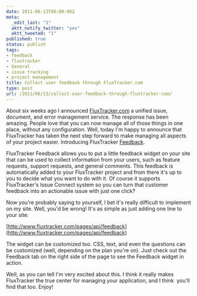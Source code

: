 ```yaml
---
date: 2011-06-13T00:00:00Z
meta:
  _edit_last: "1"
  aktt_notify_twitter: "yes"
  aktt_tweeted: "1"
published: true
status: publish
tags:
- feedback
- fluxtracker
- General
- issue tracking
- project management
title: Collect user feedback through FluxTracker.com
type: post
url: /2011/06/13/collect-user-feedback-through-fluxtracker-com/
---
```


About six weeks ago I announced [FluxTracker.com](http://www.fluxtracker.com?ref=metabates2) a unified issue, document, and error management service. The response has been amazing. People love that you can now manage all of those things in one place, without any configuration. Well, today I'm happy to announce that FluxTracker has taken the next step forward to make managing all aspects of your project easier. Introducing FluxTracker [Feedback](http://bit.ly/juVpLJ).

FluxTracker Feedback allows you to put a little feedback widget on your site that can be used to collect information from your users, such as feature requests, support requests, and general comments. This feedback is automatically added to your FluxTracker project and from there it's up to you to decide what you want to do with it. Of course it supports FluxTracker's Issue Connect system so you can turn that customer feedback into an actionable issue with just one click?

Now you're probably saying to yourself, I bet it's really difficult to implement on my site. Well, you'd be wrong! It's as simple as just adding one line to your site:

[http://www.fluxtracker.com/pages/api/feedback](http://www.fluxtracker.com/pages/api/feedback)

The widget can be customized too. CSS, text, and even the questions can be customized (well, depending on the plan you're on). Just check out the Feedback tab on the right side of the page to see the Feedback widget in action.

Well, as you can tell I'm very excited about this. I think it really makes FluxTracker the true center for managing your application, and I think  you'll find that too. Enjoy!
